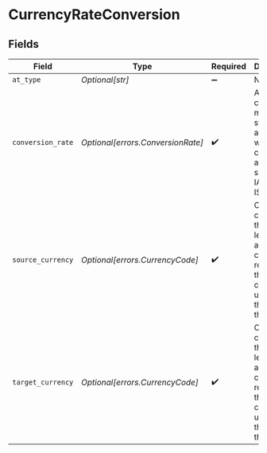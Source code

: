 # CurrencyRateConversion


## Fields

| Field                                                                                                                 | Type                                                                                                                  | Required                                                                                                              | Description                                                                                                           |
| --------------------------------------------------------------------------------------------------------------------- | --------------------------------------------------------------------------------------------------------------------- | --------------------------------------------------------------------------------------------------------------------- | --------------------------------------------------------------------------------------------------------------------- |
| `at_type`                                                                                                             | *Optional[str]*                                                                                                       | :heavy_minus_sign:                                                                                                    | N/A                                                                                                                   |
| `conversion_rate`                                                                                                     | *Optional[errors.ConversionRate]*                                                                                     | :heavy_check_mark:                                                                                                    | A conversion metric from standard to another with the contextual authority such as IATA, OAG, ISO, etc.               |
| `source_currency`                                                                                                     | *Optional[errors.CurrencyCode]*                                                                                       | :heavy_check_mark:                                                                                                    | Currency codes are the three-letter alphabetic codes that represent the various currencies used throughout the world. |
| `target_currency`                                                                                                     | *Optional[errors.CurrencyCode]*                                                                                       | :heavy_check_mark:                                                                                                    | Currency codes are the three-letter alphabetic codes that represent the various currencies used throughout the world. |